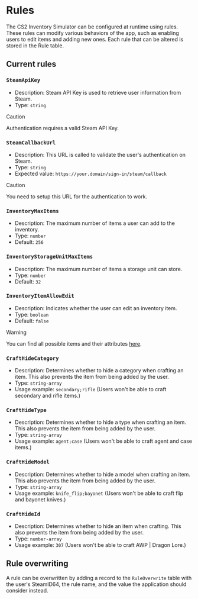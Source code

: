 # Rules

The CS2 Inventory Simulator can be configured at runtime using rules. These rules can modify various behaviors of the app, such as enabling users to edit items and adding new ones. Each rule that can be altered is stored in the Rule table.

## Current rules

### `SteamApiKey`

- Description: Steam API Key is used to retrieve user information from Steam.
- Type: `string`

> [!CAUTION]  
> Authentication requires a valid Steam API Key.

### `SteamCallbackUrl`

- Description: This URL is called to validate the user's authentication on Steam.
- Type: `string`
- Expected value: `https://your.domain/sign-in/steam/callback`

> [!CAUTION]  
> You need to setup this URL for the authentication to work.

### `InventoryMaxItems`

- Description: The maximum number of items a user can add to the inventory.
- Type: `number`
- Default: `256`

### `InventoryStorageUnitMaxItems`

- Description: The maximum number of items a storage unit can store.
- Type: `number`
- Default: `32`

### `InventoryItemAllowEdit`

- Description: Indicates whether the user can edit an inventory item.
- Type: `boolean`
- Default: `false`

> [!WARNING]  
> You can find all possible items and their attributes [here](https://raw.githubusercontent.com/ianlucas/cslib/main/assets/data/items.json).

### `CraftHideCategory`

- Description: Determines whether to hide a category when crafting an item. This also prevents the item from being added by the user.
- Type: `string-array`
- Usage example: `secondary;rifle` (Users won't be able to craft secondary and rifle items.)

### `CraftHideType`

- Description: Determines whether to hide a type when crafting an item. This also prevents the item from being added by the user.
- Type: `string-array`
- Usage example: `agent;case` (Users won't be able to craft agent and case items.)

### `CraftHideModel`

- Description: Determines whether to hide a model when crafting an item. This also prevents the item from being added by the user.
- Type: `string-array`
- Usage example: `knife_flip;bayonet` (Users won't be able to craft flip and bayonet knives.)

### `CraftHideId`

- Description: Determines whether to hide an item when crafting. This also prevents the item from being added by the user.
- Type: `number-array`
- Usage example: `307` (Users won't be able to craft AWP | Dragon Lore.)

## Rule overwriting

A rule can be overwritten by adding a record to the `RuleOverwrite` table with the user's SteamID64, the rule name, and the value the application should consider instead.
